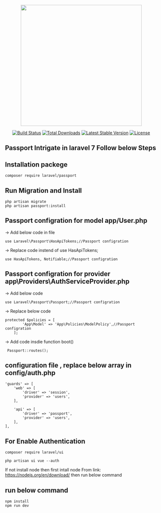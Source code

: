 <p align="center"><img src="https://res.cloudinary.com/dtfbvvkyp/image/upload/v1566331377/laravel-logolockup-cmyk-red.svg" width="400"></p>

<p align="center">
<a href="https://travis-ci.org/laravel/framework"><img src="https://travis-ci.org/laravel/framework.svg" alt="Build Status"></a>
<a href="https://packagist.org/packages/laravel/framework"><img src="https://poser.pugx.org/laravel/framework/d/total.svg" alt="Total Downloads"></a>
<a href="https://packagist.org/packages/laravel/framework"><img src="https://poser.pugx.org/laravel/framework/v/stable.svg" alt="Latest Stable Version"></a>
<a href="https://packagist.org/packages/laravel/framework"><img src="https://poser.pugx.org/laravel/framework/license.svg" alt="License"></a>
</p>

## Passport Intrigate in laravel 7 Follow below Steps

## Installation packege
```
composer require laravel/passport
```

## Run Migration and Install
```
php artisan migrate
php artisan passport:install
```

## Passport configration for model app/User.php
-> Add below code in file <br>
```
use Laravel\Passport\HasApiTokens;//Passport configration
```

-> Replace code instend of use HasApiTokens;<br>
```
use HasApiTokens, Notifiable;//Passport configration
```

## Passport configration for provider app\Providers\AuthServiceProvider.php

-> Add below code <br>
```
use Laravel\Passport\Passport;//Passport configration
```

-> Replace below code <br>
```
protected $policies = [
        'App\Model' => 'App\Policies\ModelPolicy',//Passport configration
    ];
```     
-> Add code insdie function boot() <br>
```
 Passport::routes(); 
```

## configuration file , replace below array in config/auth.php <br>
```
'guards' => [
    'web' => [
        'driver' => 'session',
        'provider' => 'users',
    ],

    'api' => [
        'driver' => 'passport',
        'provider' => 'users',
    ],
],
```

## For Enable Authentication <br>
```
composer require laravel/ui

php artisan ui vue --auth
```
If not install node then first intall node From
link: https://nodejs.org/en/download/ then run below command

## run below command <br>
```
npm install
npm run dev
```



